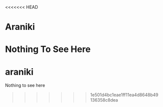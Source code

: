 <<<<<<< HEAD
# Araniki
Nothing To See Here
=======
# araniki
Nothing to see here 
>>>>>>> 1e501d4bc1eae1ff11ea4d8648b49136358c8dea
